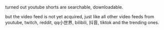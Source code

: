 turned out youtube shorts are searchable, downloadable.

but the video feed is not yet acquired, just like all other video feeds from youtube, twitch, reddit, qq小世界, bilibili, 抖音, tiktok and the trending ones.
